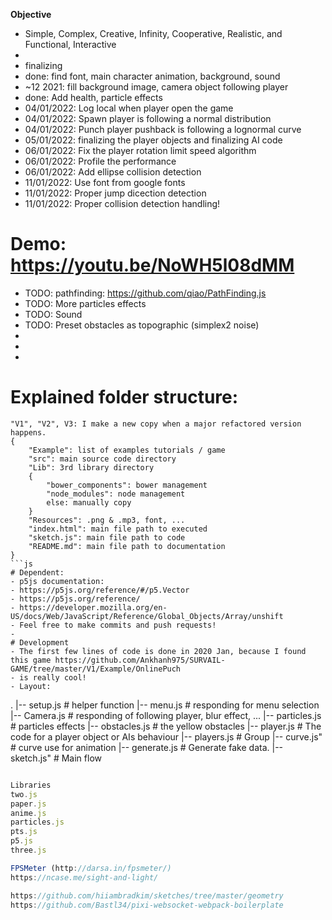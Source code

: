 **Objective**

- Simple, Complex, Creative, Infinity, Cooperative, Realistic, and Functional, Interactive
- 
- finalizing
- done: find font, main character animation, background, sound
- ~12 2021: fill background image, camera object following player
- done: Add health, particle effects
- 04/01/2022: Log local when player open the game
- 04/01/2022: Spawn player is following a normal distribution
- 04/01/2022: Punch player pushback is following a lognormal curve
- 05/01/2022: finalizing the player objects and finalizing AI code
- 06/01/2022: Fix the player rotation limit speed algorithm
- 06/01/2022: Profile the performance
- 06/01/2022: Add ellipse collision detection
- 11/01/2022: Use font from google fonts
- 11/01/2022: Proper jump dicection detection 
- 11/01/2022: Proper collision detection handling!
 
# Demo: https://youtu.be/NoWH5l08dMM
- TODO: pathfinding: https://github.com/qiao/PathFinding.js
- TODO: More particles effects
- TODO: Sound
- TODO: Preset obstacles as topographic (simplex2 noise)
- 
- 
- 
# Explained folder structure:
```
"V1", "V2", V3: I make a new copy when a major refactored version happens.
{
    "Example": list of examples tutorials / game
    "src": main source code directory
    "Lib": 3rd library directory
    {
        "bower_components": bower management
        "node_modules": node management
        else: manually copy
    }
    "Resources": .png & .mp3, font, ...
    "index.html": main file path to executed
    "sketch.js": main file path to code
    "README.md": main file path to documentation
}
```js
# Dependent:
- p5js documentation:
- https://p5js.org/reference/#/p5.Vector
- https://p5js.org/reference/
- https://developer.mozilla.org/en-US/docs/Web/JavaScript/Reference/Global_Objects/Array/unshift
- Feel free to make commits and push requests!
- 
# Development
- The first few lines of code is done in 2020 Jan, because I found this game https://github.com/Ankhanh975/SURVAIL-GAME/tree/master/V1/Example/OnlinePuch
- is really cool!
- Layout:

```
.
|-- setup.js        # helper function
|-- menu.js         # responding for menu selection
|-- Camera.js       # responding of following player, blur effect, ...
|-- particles.js    # particles effects
|-- obstacles.js    # the yellow obstacles 
|-- player.js       # The code for a player object or AIs behaviour
|-- players.js      # Group 
|-- curve.js"       # curve use for animation
|-- generate.js     # Generate fake data.
|-- sketch.js"      # Main flow
```js

Libraries
two.js
paper.js
anime.js
particles.js
pts.js
p5.js
three.js

FPSMeter (http://darsa.in/fpsmeter/)
https://ncase.me/sight-and-light/

https://github.com/hiiambradkim/sketches/tree/master/geometry
https://github.com/Bastl34/pixi-websocket-webpack-boilerplate
